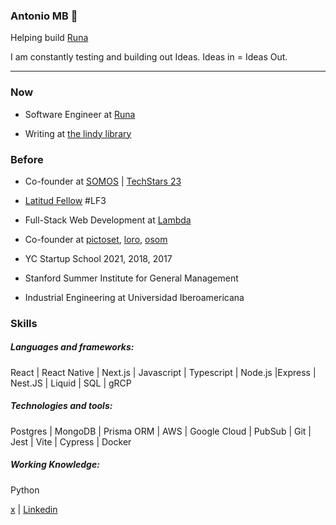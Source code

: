 ### Antonio MB :space_invader:

Helping build [Runa](https://runahr.com/mx/home/)

I am constantly testing and building out Ideas. Ideas in = Ideas Out.

---

### Now

* Software Engineer at [Runa](https://runahr.com/mx/home/)

* Writing at [the lindy library](https://thelindylibrary.org/)

### Before

* Co-founder at [SOMOS](http://somos.me/) | [TechStars 23](https://www.techstars.com)

* [Latitud Fellow](https://latitud.com/) #LF3

* Full-Stack Web Development at [Lambda](https://lambdaschool.com/)

* Co-founder at [pictoset](https://www.pictoset.com/), [loro](https://www.myloro.com/), [osom](http://www.osom.io/)

* YC Startup School 2021, 2018, 2017

* Stanford Summer Institute for General Management

* Industrial Engineering at Universidad Iberoamericana

### Skills

##### Languages and frameworks:  
React | React Native | Next.js | Javascript | Typescript | Node.js |Express | Nest.JS | Liquid | SQL | gRCP

##### Technologies and tools:
Postgres | MongoDB | Prisma ORM | AWS | Google Cloud | PubSub | Git | Jest | Vite | Cypress | Docker

##### Working Knowledge:              
Python 





[x](https://twitter.com/tono_mtzb) | [Linkedin](https://www.linkedin.com/in/antoniomtzb/) 
